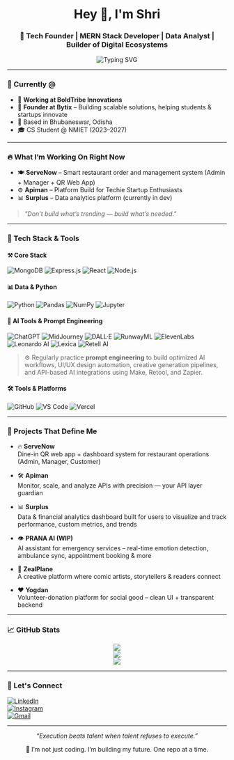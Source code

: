 <h1 align="center">Hey 👋, I'm Shri</h1>
<h3 align="center">🚀 Tech Founder | MERN Stack Developer | Data Analyst | Builder of Digital Ecosystems</h3>

<p align="center">
  <img src="https://readme-typing-svg.demolab.com?font=Fira+Code&size=22&pause=1000&color=1EFFDE&center=true&vCenter=true&width=650&lines=MERN+%2B+Python+Developer+%7C+AI+%2F+Web3+Explorer;Building+with+BoldTribe+%7C+Founder+of+Bytix;Tech+is+my+language+%E2%80%94+Execution+is+my+superpower" alt="Typing SVG" />
</p>

---

### 💼 Currently @
- 🏢 **Working at BoldTribe Innovations**
- 🧠 **Founder at Bytix** – Building scalable solutions, helping students & startups innovate
- 📍 Based in Bhubaneswar, Odisha  
- 🎓 CS Student @ NMIET (2023–2027)

---

### 🔥 What I’m Working On Right Now
- 🍽 **ServeNow** – Smart restaurant order and management system (Admin + Manager + QR Web App)
- ⚙️ **Apiman** – Platform Build for Techie Startup Enthusiasts
- 📊 **Surplus** – Data analytics platform (currently in dev)

> *"Don’t build what’s trending — build what’s needed."*

---

### 🧠 Tech Stack & Tools

#### ⚒️ Core Stack
![MongoDB](https://img.shields.io/badge/MongoDB-4EA94B?style=for-the-badge&logo=mongodb&logoColor=white)
![Express.js](https://img.shields.io/badge/Express.js-000000?style=for-the-badge&logo=express&logoColor=white)
![React](https://img.shields.io/badge/React-20232A?style=for-the-badge&logo=react&logoColor=61DAFB)
![Node.js](https://img.shields.io/badge/Node.js-339933?style=for-the-badge&logo=node-dot-js&logoColor=white)

#### 📊 Data & Python
![Python](https://img.shields.io/badge/Python-3776AB?style=for-the-badge&logo=python&logoColor=white)
![Pandas](https://img.shields.io/badge/Pandas-150458?style=for-the-badge&logo=pandas&logoColor=white)
![NumPy](https://img.shields.io/badge/Numpy-013243?style=for-the-badge&logo=numpy&logoColor=white)
![Jupyter](https://img.shields.io/badge/Jupyter-F37626?style=for-the-badge&logo=jupyter&logoColor=white)

#### 🤖 AI Tools & Prompt Engineering
![ChatGPT](https://img.shields.io/badge/ChatGPT-10A37F?style=for-the-badge&logo=openai&logoColor=white)
![MidJourney](https://img.shields.io/badge/MidJourney-000000?style=for-the-badge&logoColor=white)
![DALL·E](https://img.shields.io/badge/DALL·E-000000?style=for-the-badge&logo=openai&logoColor=white)
![RunwayML](https://img.shields.io/badge/RunwayML-FB5581?style=for-the-badge&logoColor=white)
![ElevenLabs](https://img.shields.io/badge/ElevenLabs-FF9900?style=for-the-badge&logoColor=white)
![Leonardo AI](https://img.shields.io/badge/Leonardo_AI-323232?style=for-the-badge)
![Lexica](https://img.shields.io/badge/Lexica-444?style=for-the-badge)
![Retell AI](https://img.shields.io/badge/Retell_AI-FF6600?style=for-the-badge&logo=amazon&logoColor=white)

> ⚙️ Regularly practice **prompt engineering** to build optimized AI workflows, UI/UX design automation, creative generation pipelines, and API-based AI integrations using Make, Retool, and Zapier.

#### 🛠 Tools & Platforms
![GitHub](https://img.shields.io/badge/GitHub-181717?style=for-the-badge&logo=github&logoColor=white)
![VS Code](https://img.shields.io/badge/VS_Code-007ACC?style=for-the-badge&logo=visual-studio-code&logoColor=white)
![Vercel](https://img.shields.io/badge/Vercel-000000?style=for-the-badge&logo=vercel&logoColor=white)

---

### 🚀 Projects That Define Me

- 🔥 **ServeNow**  
  Dine-in QR web app + dashboard system for restaurant operations (Admin, Manager, Customer)

- 🛠️ **Apiman**  
  Monitor, scale, and analyze APIs with precision — your API layer guardian

- 📊 **Surplus**  
  Data & financial analytics dashboard built for users to visualize and track performance, custom metrics, and trends

- 👁 **PRANA AI (WIP)**  
  AI assistant for emergency services – real-time emotion detection, ambulance sync, appointment booking & more

- 🧠 **ZealPlane**  
  A creative platform where comic artists, storytellers & readers connect

- ❤️ **Yogdan**  
  Volunteer-donation platform for social good – clean UI + transparent backend

---

### 📈 GitHub Stats

<p align="center">
  <img src="https://github-readme-stats.vercel.app/api?username=shrixtacy&show_icons=true&theme=radical" />
  <br/>
  <img src="https://streak-stats.demolab.com?user=shrixtacy&theme=radical" />
  <br/>
  <img src="https://github-readme-stats.vercel.app/api/top-langs/?username=shrixtacy&layout=compact&theme=radical" />
</p>

---

### 🔗 Let's Connect

[![LinkedIn](https://img.shields.io/badge/-LinkedIn-0A66C2?style=for-the-badge&logo=linkedin&logoColor=white)](https://www.linkedin.com/in/shriyanshdash/)  
[![Instagram](https://img.shields.io/badge/-Instagram-E4405F?style=for-the-badge&logo=instagram&logoColor=white)](https://instagram.com/obs1ruct)  
[![Gmail](https://img.shields.io/badge/-shriyanshdash12@gmail.com-D14836?style=for-the-badge&logo=gmail&logoColor=white)](mailto:shriyanshdash12@gmail.com)

---

<p align="center"><i>“Execution beats talent when talent refuses to execute.”</i></p>

<p align="center">🚀 I’m not just coding. I’m building my future. One repo at a time.</p>
